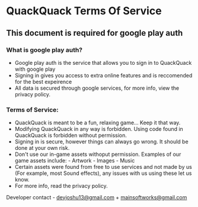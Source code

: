 # QuackQuack Terms Of Service
## This document is required for google play auth

### What is google play auth?
 - Google play auth is the service that allows you to sign in to QuackQuack with google play
 - Signing in gives you access to extra online features and is reccomended for the best expeirence
 - All data is secured through google services, for more info, view the privacy policy.


### Terms of Service:
 - QuackQuack is meant to be a fun, relaxing game... Keep it that way.
 - Modifying QuackQuack in any way is forbidden. Using code found in QuackQuack is forbidden without permission.
 - Signing in is secure, however things can always go wrong. It should be done at your own risk.
 - Don't use our in-game assets withoput permission. Examples of our game assets include:
          - Artwork
          - Images
          - Music
 - Certain assets were found from free to use services and not made by us (For example, most Sound effects), any issues with us using these let us know.
 - For more info, read the privacy policy.

Developer contact - devjoshu13@gmail.com + mainsoftworks@gmail.com
